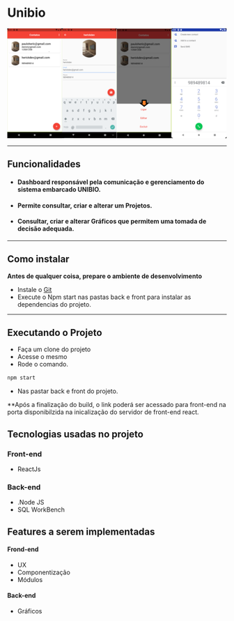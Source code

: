 
# Unibio

![](https://raw.githubusercontent.com/HerickJhones11/agenda_contatos/main/images/app_image2.png)


------------

## Funcionalidades

- #### Dashboard responsável pela comunicação e gerenciamento do sistema embarcado UNIBIO.
- #### Permite consultar, criar e alterar um Projetos.
- #### Consultar, criar e alterar Gráficos que permitem uma tomada de decisão adequada.    
------------

## Como instalar
**Antes de qualquer coisa, prepare o ambiente de desenvolvimento** 
* Instale o [Git](https://git-scm.com/downloads "git")
* Execute o Npm start nas pastas back e front para instalar as dependencias do projeto. 
------------

## Executando o Projeto
* Faça um clone do projeto
* Acesse o mesmo
* Rode o comando.
 ```sh
npm start
 ```
 * Nas pastar back e front do projeto.

**Após a finalização do build, o link poderá ser acessado para front-end na porta disponibilzida na inicalização do servidor de front-end react.


## Tecnologias usadas no projeto

### Front-end

- ReactJs

### Back-end

- .Node JS
- SQL WorkBench

## Features a serem implementadas
#### Frond-end

- UX
- Componentização
- Módulos

#### Back-end

- Gráficos
